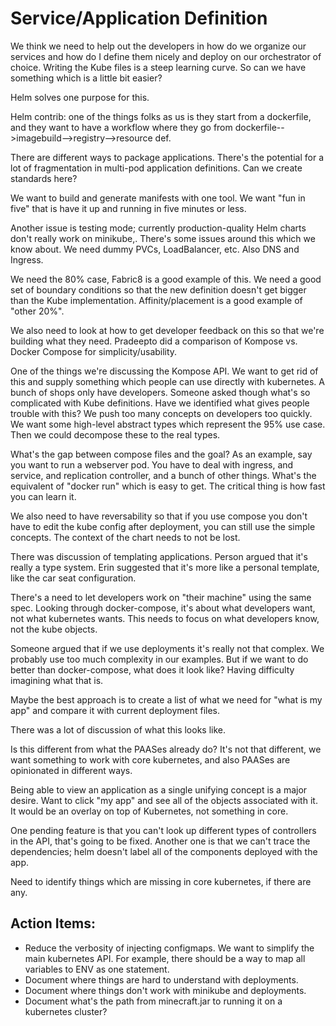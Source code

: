 # Service/Application Definition

We think we need to help out the developers in how do we organize our services and how do I define them nicely and deploy on our orchestrator of choice.  Writing the Kube files is a steep learning curve.  So can we have something which is a little bit easier?

Helm solves one purpose for this.  

Helm contrib: one of the things folks as us is they start from a dockerfile, and they want to have a workflow where they go from dockerfile-->imagebuild-->registry-->resource def.

There are different ways to package applications.  There's the potential for a lot of fragmentation in multi-pod application definitions.  Can we create standards here?

We want to build and generate manifests with one tool.  We want "fun in five" that is have it up and running in five minutes or less.

Another issue is testing mode; currently production-quality Helm charts don't really work on minikube,.  There's some issues around this which we know about.  We need dummy PVCs, LoadBalancer, etc.   Also DNS and Ingress.

We need the 80% case, Fabric8 is a good example of this.  We need a good set of boundary conditions so that the new definition doesn't get bigger than the Kube implementation. Affinity/placement is a good example of "other 20%".  

We also need to look at how to get developer feedback on this so that we're building what they need.  Pradeepto did a comparison of Kompose vs. Docker Compose for simplicity/usability.

One of the things we're discussing the Kompose API.  We want to get rid of this and supply something which people can use directly with kubernetes.  A bunch of shops only have developers.  Someone asked though what's so complicated with Kube definitions.  Have we identified what gives people trouble with this?  We push too many concepts on developers too quickly.  We want some high-level abstract types which represent the 95% use case.  Then we could decompose these to the real types.

What's the gap between compose files and the goal?  As an example, say you want to run a webserver pod.  You have to deal with ingress, and service, and replication controller, and a bunch of other things.  What's the equivalent of "docker run" which is easy to get. The critical thing is how fast you can learn it.

We also need to have reversability so that if you use compose you don't have to edit the kube config after deployment, you can still use the simple concepts.  The context of the chart needs to not be lost.

There was discussion of templating applications.  Person argued that it's really a type system.  Erin suggested that it's more like a personal template, like the car seat configuration.  

There's a need to let developers work on "their machine" using the same spec.  Looking through docker-compose, it's about what developers want, not what kubernetes wants.  This needs to focus on what developers know, not the kube objects.

Someone argued that if we use deployments it's really not that complex.  We probably use too much complexity in our examples.  But if we want to do better than docker-compose, what does it look like?  Having difficulty imagining what that is.  

Maybe the best approach is to create a list of what we need for "what is my app" and compare it with current deployment files.  

There was a lot of discussion of what this looks like.

Is this different from what the PAASes already do?  It's not that different, we want something to work with core kubernetes, and also PAASes are opinionated in different ways.

Being able to view an application as a single unifying concept is a major desire.   Want to click "my app" and see all of the objects associated with it.  It would be an overlay on top of Kubernetes, not something in core.

One pending feature is that you can't look up different types of controllers in the API, that's going to be fixed.  Another one is that we can't trace the dependencies; helm doesn't label all of the components deployed with the app.

Need to identify things which are missing in core kubernetes, if there are any.

## Action Items:

* Reduce the verbosity of injecting configmaps.  We want to simplify the main kubernetes API.  For example, there should be a way to map all variables to ENV as one statement.
* Document where things are hard to understand with deployments.
* Document where things don't work with minikube and deployments.
* Document what's the path from minecraft.jar to running it on a kubernetes cluster?
